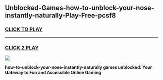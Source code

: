 
## Unblocked-Games-how-to-unblock-your-nose-instantly-naturally-Play-Free-pcsf8
<h3>
<a href="https://premium76.site?title=how-to-unblock-your-nose-instantly-naturally&ref=10A">CLICK TO PLAY</a></h3>
<hr>

<h3>
<a href="https://premium76.site?title=how-to-unblock-your-nose-instantly-naturally&ref=10A">CLICK 2 PLAY</a>
  
</h3>

<a href="https://premium76.site?title=how-to-unblock-your-nose-instantly-naturally&ref=10A"><img src="https://clearcache.store/games.png"></a>


**how-to-unblock-your-nose-instantly-naturally games unblocked: Your Gateway to Fun and Accessible Online Gaming**
